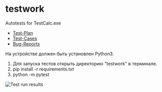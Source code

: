 # testwork
Autotests for TestCalc.exe


* [Test-Plan](https://docs.google.com/spreadsheets/d/1g6z2PF2KHcH26ZhzV2K5kJmh2zvuqJExTvfUpk1OVSU/edit?usp=sharing)
* [Test-Cases](https://docs.google.com/spreadsheets/d/1ONbQIP84ikPfFDphyZYs92ePFF_vjrNkFejyk5VPVRw/edit?usp=sharing)
* [Bug-Reports](https://docs.google.com/spreadsheets/d/19dbg3rRn0kwn7mCpE7FCgS00wnrgy5aoNh_fpZbkQyQ/edit?usp=sharing)

На устройстве должен быть установлен Python3.

1. Для запуска тестов открыть директорию "testwork" в терминале.  
2. pip install -r requirements.txt
3. python -m pytest

![Test run results](https://user-images.githubusercontent.com/14972023/152543402-bbc17c57-e7f8-493f-ad05-2442d2f02fb2.png)
